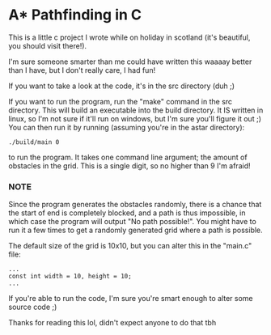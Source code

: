 # A* Pathfinding in C

This is a little c project I wrote while on holiday in scotland (it's beautiful, 
you should visit there!).

I'm sure someone smarter than me could have written this waaaay better than I
have, but I don't really care, I had fun!

If you want to take a look at the code, it's in the src directory (duh ;)

If you want to run the program, run the "make" command in the src directory. This will
build an executable into the build directory. It IS written in linux, so I'm not sure if 
it'll run on windows, but I'm sure you'll figure it out ;)
You can then run it by running (assuming you're in the astar directory):

```
./build/main 0
```

to run the program.
It takes one command line argument; the amount of obstacles in the grid.
This is a single digit, so no higher than 9 I'm afraid!

### NOTE
Since the program generates the obstacles randomly, there is a chance that the start of end is
completely blocked, and a path is thus impossible, in which case the program will output "No path possible!". 
You might have to run it a few times to get a randomly generated grid where a path is possible.

The default size of the grid is 10x10, but you can alter this in the "main.c" file:

```
...
const int width = 10, height = 10;
...
```

If you're able to run the code, I'm sure you're smart enough to alter some source code ;)

Thanks for reading this lol, didn't expect anyone to do that tbh